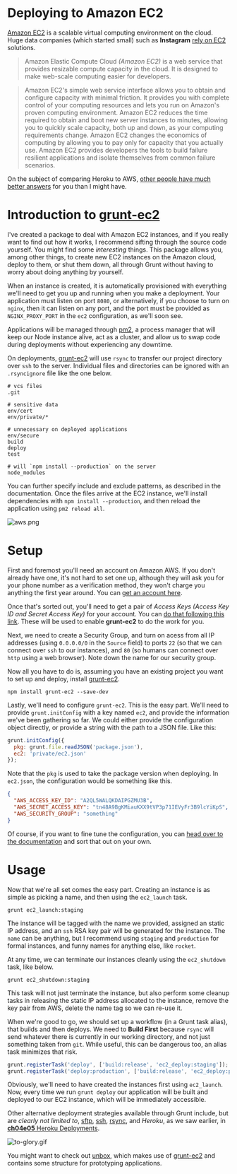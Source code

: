 # Deploying to Amazon EC2

[Amazon EC2][1] is a scalable virtual computing environment on the cloud. Huge data companies (which started small) such as **Instagram** [rely on EC2][2] solutions.

> Amazon Elastic Compute Cloud _(Amazon EC2)_ is a web service that provides resizable compute capacity in the cloud. It is designed to make web-scale computing easier for developers.

> Amazon EC2's simple web service interface allows you to obtain and configure capacity with minimal friction. It provides you with complete control of your computing resources and lets you run on Amazon's proven computing environment. Amazon EC2 reduces the time required to obtain and boot new server instances to minutes, allowing you to quickly scale capacity, both up and down, as your computing requirements change. Amazon EC2 changes the economics of computing by allowing you to pay only for capacity that you actually use. Amazon EC2 provides developers the tools to build failure resilient applications and isolate themselves from common failure scenarios.

On the subject of comparing Heroku to AWS, [other people have much better answers][3] for you than I might have.

# Introduction to [grunt-ec2][4]

I've created a package to deal with Amazon EC2 instances, and if you really want to find out how it works, I recommend sifting through the source code yourself. You might find some _interesting_ things. This package allows you, among other things, to create new EC2 instances on the Amazon cloud, deploy to them, or shut them down, all through Grunt without having to worry about doing anything by yourself.

When an instance is created, it is automatically provisioned with everything we'll need to get you up and running when you make a deployment. Your application must listen on port `8080`, or alternatively, if you choose to turn on `nginx`, then it can listen on any port, and the port must be provided as `NGINX_PROXY_PORT` in the `ec2` configuration, as we'll soon see.

Applications will be managed through [pm2][5], a process manager that will keep our Node instance alive, act as a cluster, and allow us to swap code during deployments without experiencing any downtime.

On deployments, [grunt-ec2][4] will use `rsync` to transfer our project directory over `ssh` to the server. Individual files and directories can be ignored with an `.rsyncignore` file like the one below.

```
# vcs files
.git

# sensitive data
env/cert
env/private/*

# unnecessary on deployed applications
env/secure
build
deploy
test

# will `npm install --production` on the server
node_modules
```

You can further specify include and exclude patterns, as described in the documentation. Once the files arrive at the EC2 instance, we'll install dependencies with `npm install --production`, and then reload the application using `pm2 reload all`.

![aws.png][6]

# Setup

First and foremost you'll need an account on Amazon AWS. If you don't already have one, it's not hard to set one up, although they will ask you for your phone number as a verification method, they won't charge you anything the first year around. You can [get an account here][7].

Once that's sorted out, you'll need to get a pair of _Access Keys (Access Key ID and Secret Access Key)_ for your account. You can [do that following this link][8]. These will be used to enable **grunt-ec2** to do the work for you.

Next, we need to create a Security Group, and turn on acess from all IP addresses (using `0.0.0.0/0` in the `Source` field) to ports `22` (so that we can connect over `ssh` to our instances), and `80` (so humans can connect over `http` using a web browser). Note down the name for our security group.

Now all you have to do is, assuming you have an existing project you want to set up and deploy, install [grunt-ec2][4].

```shell
npm install grunt-ec2 --save-dev
```

Lastly, we'll need to configure `grunt-ec2`. This is the easy part. We'll need to provide `grunt.initConfig` with a key named `ec2`, and provide the information we've been gathering so far. We could either provide the configuration object directly, or provide a string with the path to a JSON file. Like this:

```js
grunt.initConfig({
  pkg: grunt.file.readJSON('package.json'),
  ec2: 'private/ec2.json'
});
```

Note that the `pkg` is used to take the package version when deploying. In `ec2.json`, the configuration would be something like this.

```json
{
  "AWS_ACCESS_KEY_ID": "A2QL5WALQKDAIPGZMU3B",
  "AWS_SECRET_ACCESS_KEY": "tn48A9BgKMiauKXX9tVP3p71IEVyFr3B9lcYiKpS",
  "AWS_SECURITY_GROUP": "something"
}
```

Of course, if you want to fine tune the configuration, you can [head over to the documentation][4] and sort that out on your own.

# Usage

Now that we're all set comes the easy part. Creating an instance is as simple as picking a name, and then using the `ec2_launch` task.

```shell
grunt ec2_launch:staging
```

The instance will be tagged with the name we provided, assigned an static IP address, and an `ssh` RSA key pair will be generated for the instance. The `name` can be anything, but I recommend using `staging` and `production` for formal instances, and funny names for anything else, like `rocket`.

At any time, we can terminate our instances cleanly using the `ec2_shutdown` task, like below.

```shell
grunt ec2_shutdown:staging
```

This task will not just terminate the instance, but also perform some cleanup tasks in releasing the static IP address allocated to the instance, remove the key pair from AWS, delete the name tag so we can re-use it.

When we're good to go, we should set up a workflow (in a Grunt task alias), that builds and then deploys. We need to **Build First** because `rsync` will send whatever there is currently in our working directory, and not just something taken from `git`. While useful, this can be dangerous too, an alias task minimizes that risk.

```js
grunt.registerTask('deploy', ['build:release', 'ec2_deploy:staging']);
grunt.registerTask('deploy:production', ['build:release', 'ec2_deploy:production']);
```

Obviously, we'll need to have created the instances first using `ec2_launch`. Now, every time we run `grunt deploy` our application will be built and deployed to our EC2 instance, which will be immediately accessible.

Other alternative deployment strategies available through Grunt include, but are _clearly not limited to_, [sftp][9], [ssh][10], [rsync][11], and _Heroku_, as we saw earlier, in [**ch04e05** Heroku Deployments][12].

![to-glory.gif][13]

You might want to check out [unbox][14], which makes use of [grunt-ec2][4] and contains some structure for prototyping applications.

  [1]: http://aws.amazon.com/ec2/
  [2]: http://www.cio.com/article/716829/SDs_Boost_Instagram_39_s_Speed_on_Amazon_EC2
  [3]: http://stackoverflow.com/q/9802259/389745
  [4]: https://github.com/bevacqua/grunt-ec2
  [5]: https://github.com/Unitech/pm2
  [6]: http://i.imgur.com/Yya9AIy.png
  [7]: https://portal.aws.amazon.com/gp/aws/developer/registration/index.html
  [8]: https://console.aws.amazon.com/iam/home?#security_credential
  [9]: https://github.com/thrashr888/grunt-sftp-deploy
  [10]: https://github.com/andrewrjones/grunt-ssh
  [11]: https://github.com/jedrichards/grunt-rsync
  [12]: https://github.com/bevacqua/buildfirst/tree/master/ch04/05_heroku-deployments "Heroku Deployments"
  [13]: http://i.imgur.com/Q5F5ivl.gif
  [14]: https://github.com/bevacqua/unbox
